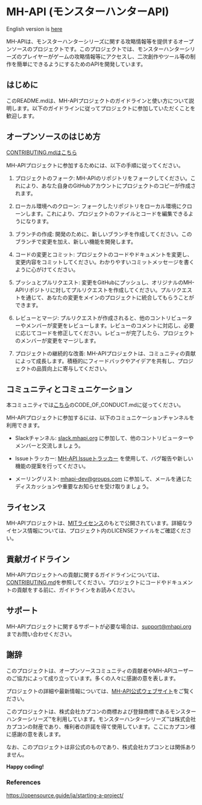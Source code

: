 # MH-API (モンスターハンターAPI)

English version is [here](./README_EN.md)

MH-APIは、モンスターハンターシリーズに関する攻略情報等を提供するオープンソースのプロジェクトです。このプロジェクトでは、モンスターハンターシリーズのプレイヤーがゲームの攻略情報等にアクセスし、二次創作やツール等の制作を簡単にできるようにするためのAPIを開発しています。

## はじめに

このREADME.mdは、MH-APIプロジェクトのガイドラインと使い方について説明します。以下のガイドラインに従ってプロジェクトに参加していただくことを歓迎します。

## オープンソースのはじめ方

[CONTRIBUTING.mdはこちら](./CONTRIBUTING.md)

MH-APIプロジェクトに参加するためには、以下の手順に従ってください。

1. プロジェクトのフォーク: MH-APIのリポジトリをフォークしてください。これにより、あなた自身のGitHubアカウントにプロジェクトのコピーが作成されます。

2. ローカル環境へのクローン: フォークしたリポジトリをローカル環境にクローンします。これにより、プロジェクトのファイルとコードを編集できるようになります。

3. ブランチの作成: 開発のために、新しいブランチを作成してください。このブランチで変更を加え、新しい機能を開発します。

4. コードの変更とコミット: プロジェクトのコードやドキュメントを変更し、変更内容をコミットしてください。わかりやすいコミットメッセージを書くように心がけてください。

5. プッシュとプルリクエスト: 変更をGitHubにプッシュし、オリジナルのMH-APIリポジトリに対してプルリクエストを作成してください。プルリクエストを通じて、あなたの変更をメインのプロジェクトに統合してもらうことができます。

6. レビューとマージ: プルリクエストが作成されると、他のコントリビューターやメンバーが変更をレビューします。レビューのコメントに対応し、必要に応じてコードを修正してください。レビューが完了したら、プロジェクトのメンバーが変更をマージします。

7. プロジェクトの継続的な改善: MH-APIプロジェクトは、コミュニティの貢献によって成長します。積極的にフィードバックやアイデアを共有し、プロジェクトの品質向上に寄与してください。

## コミュニティとコミュニケーション

本コミュニティでは[こちら](./CODE_OF_CONDUCT.md)のCODE_OF_CONDUCT.mdに従ってください。

MH-APIプロジェクトに参加するには、以下のコミュニケーションチャンネルを利用できます。

- Slackチャンネル: [slack.mhapi.org](https://slack.mhapi.org) に参加して、他のコントリビューターやメンバーと交流しましょう。

- Issueトラッカー: [MH-API Issueトラッカー](https://github.com/mhapi/issues) を使用して、バグ報告や新しい機能の提案を行ってください。

- メーリングリスト: [mhapi-dev@groups.com](mailto:mhapi-dev@groups.com) に参加して、メールを通じたディスカッションや重要なお知らせを受け取りましょう。

## ライセンス

MH-APIプロジェクトは、[MITライセンス](https://opensource.org/licenses/MIT)のもとで公開されています。詳細なライセンス情報については、プロジェクト内のLICENSEファイルをご確認ください。

## 貢献ガイドライン

MH-APIプロジェクトへの貢献に関するガイドラインについては、[CONTRIBUTING.md](https://github.com/mhapi/CONTRIBUTING.md)を参照してください。プロジェクトにコードやドキュメントの貢献をする前に、ガイドラインをお読みください。

## サポート

MH-APIプロジェクトに関するサポートが必要な場合は、[support@mhapi.org](mailto:support@mhapi.org)までお問い合わせください。

## 謝辞

このプロジェクトは、オープンソースコミュニティの貢献者やMH-APIユーザーのご協力によって成り立っています。多くの人々に感謝の意を表します。

プロジェクトの詳細や最新情報については、[MH-API公式ウェブサイト](https://mhapi.org)をご覧ください。

このプロジェクトは、株式会社カプコンの商標および登録商標であるモンスターハンターシリーズ™を利用しています。モンスターハンターシリーズ™は株式会社カプコンの財産であり、権利者の許諾を得て使用しています。ここにカプコン様に感謝の意を表します。

なお、このプロジェクトは非公式のものであり、株式会社カプコンとは関係ありません。

**Happy coding!**

### References

https://opensource.guide/ja/starting-a-project/